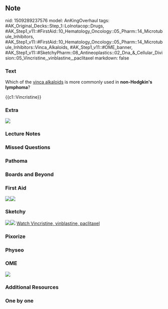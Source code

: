 ## Note
nid: 1509289237576
model: AnKingOverhaul
tags: #AK_Original_Decks::Step_1::Lolnotacop::Drugs, #AK_Step1_v11::#FirstAid::10_Hematology_Oncology::05_Pharm::14_Microtubule_Inhibitors, #AK_Step1_v11::#FirstAid::10_Hematology_Oncology::05_Pharm::14_Microtubule_Inhibitors::Vinca_Alkaloids, #AK_Step1_v11::#OME_banner, #AK_Step1_v11::#SketchyPharm::08_Antineoplastics::02_Dna_&_Cellular_Division::05_Vincristine,_vinblastine,_paclitaxel
markdown: false

### Text
Which of the <u>vinca alkaloids</u> is more commonly used in
<b>non-Hodgkin's lymphoma</b>?
<div>
  {{c1::Vincristine}}
</div>

### Extra
<img src="paste-7301444403329.jpg">

### Lecture Notes


### Missed Questions


### Pathoma


### Boards and Beyond


### First Aid
<img src="paste-207824877518851.jpg"><img src=
"paste-158763466096643.jpg">

### Sketchy
<img src="paste-381625024118785.jpg"><img src=
"paste-2d88aca14d4002a9c23f2294e9a6f6ac4bdce42c.png"> <a href=
"https://dashboard.sketchy.com/study/medical/courses/medical-pharmacology/units/medical-pharmacology-antineoplastics/videos/medical-pharmacology-antineoplastics-dna-and-cellular-division-vincristine-vinblastine-paclitaxel?utm_source=anki&utm_medium=partnership&utm_campaign=february_update&utm_content=medical">
Watch Vincristine, vinblastine, paclitaxel</a>

### Pixorize


### Physeo


### OME
<div class="ome-widget">
  <a href="https://onlinemeded.org?ref=anki"><img src=
  "_OME_AnkiFlashcards_General_7.png"></a>
</div>

### Additional Resources


### One by one

